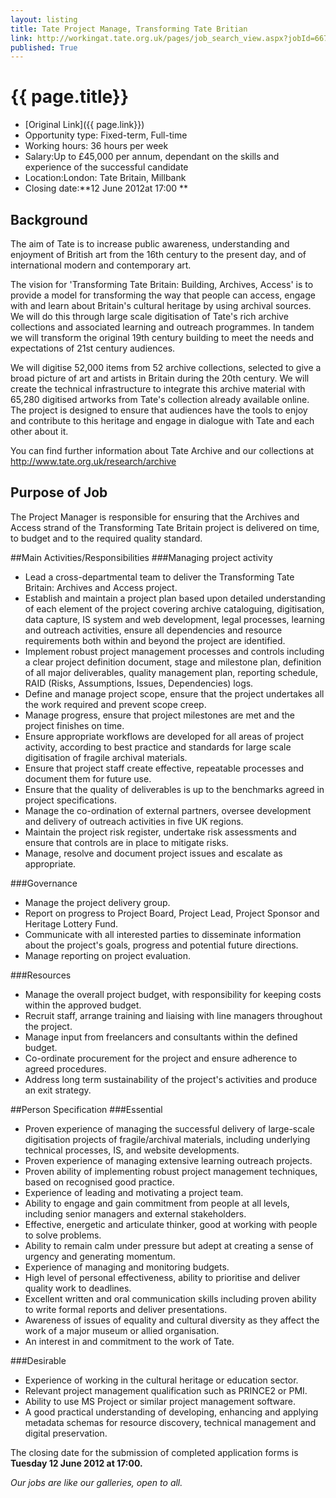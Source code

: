 ```yaml
---
layout: listing
title: Tate Project Manage, Transforming Tate Britian
link: http://workingat.tate.org.uk/pages/job_search_view.aspx?jobId=667&JobIndex=1&categoryList=&workingPatternList=&locations=&group=&keywords=&PageIndex=1&Number=6
published: True
---
```



# {{ page.title}}

* [Original Link]({{ page.link}})
* Opportunity type: Fixed-term, Full-time 
* Working hours: 36 hours per week 
* Salary:Up to &pound;45,000 per annum, dependant on the skills and experience of the successful candidate 
* Location:London: Tate Britain, Millbank 
* Closing date:**12 June 2012at 17:00 ** 

## Background
The aim of Tate is to increase public awareness, understanding and enjoyment of British art from the 16th century to the present day, and of international modern and contemporary art.

The vision for 'Transforming Tate Britain: Building, Archives, Access' is to provide a model for transforming the way that people can access, engage with and learn about Britain's cultural heritage by using archival sources. We will do this through large scale digitisation of Tate's rich archive collections and associated learning and outreach programmes. In tandem we will transform the original 19th century building to meet the needs and expectations of 21st century audiences.

We will digitise 52,000 items from 52 archive collections, selected to give a broad picture of art and artists in Britain during the 20th century. We will create the technical infrastructure to integrate this archive material with 65,280 digitised artworks from Tate's collection already available online. The project is designed to ensure that audiences have the tools to enjoy and contribute to this heritage and engage in dialogue with Tate and each other about it.

You can find further information about Tate Archive and our collections at
<http://www.tate.org.uk/research/archive>

## Purpose of Job
The Project Manager is responsible for ensuring that the Archives and Access strand of the Transforming Tate Britain project is delivered on time, to budget and to the required quality standard.

##Main Activities/Responsibilities
###Managing project activity
* Lead a cross-departmental team to deliver the Transforming Tate Britain: Archives and Access project.
* Establish and maintain a project plan based upon detailed understanding of each element of the project covering archive cataloguing, digitisation, data capture, IS system and web development, legal processes, learning and outreach activities, ensure all dependencies and resource requirements both within and beyond the project are identified.
* Implement robust project management processes and controls including a clear project definition document, stage and milestone plan, definition of all major deliverables, quality management plan, reporting schedule, RAID (Risks, Assumptions, Issues, Dependencies) logs.
* Define and manage project scope, ensure that the project undertakes all the work required and prevent scope creep.
* Manage progress, ensure that project milestones are met and the project finishes on time.
* Ensure appropriate workflows are developed for all areas of project activity, according to best
practice and standards for large scale digitisation of fragile archival materials.
* Ensure that project staff create effective, repeatable processes and document them for future use.
* Ensure that the quality of deliverables is up to the benchmarks agreed in project specifications.
* Manage the co-ordination of external partners, oversee development and delivery of outreach
activities in five UK regions.
* Maintain the project risk register, undertake risk assessments and ensure that controls are in
place to mitigate risks.
* Manage, resolve and document project issues and escalate as appropriate.

###Governance
* Manage the project delivery group.
* Report on progress to Project Board, Project Lead, Project Sponsor and Heritage Lottery Fund.
* Communicate with all interested parties to disseminate information about the project's goals,
progress and potential future directions.
* Manage reporting on project evaluation.

###Resources
* Manage the overall project budget, with responsibility for keeping costs within the approved budget.
* Recruit staff, arrange training and liaising with line managers throughout the project.
* Manage input from freelancers and consultants within the defined budget.
* Co-ordinate procurement for the project and ensure adherence to agreed procedures.
* Address long term sustainability of the project's activities and produce an exit strategy.

##Person Specification
###Essential
* Proven experience of managing the successful delivery of large-scale digitisation projects of fragile/archival materials, including underlying technical processes, IS, and website developments.
* Proven experience of managing extensive learning outreach projects.
* Proven ability of implementing robust project management techniques, based on recognised
good practice.
* Experience of leading and motivating a project team.
* Ability to engage and gain commitment from people at all levels, including senior managers and
external stakeholders.
* Effective, energetic and articulate thinker, good at working with people to solve problems.
* Ability to remain calm under pressure but adept at creating a sense of urgency and generating
momentum.
* Experience of managing and monitoring budgets.
* High level of personal effectiveness, ability to prioritise and deliver quality work to deadlines.
* Excellent written and oral communication skills including proven ability to write formal reports
and deliver presentations.
* Awareness of issues of equality and cultural diversity as they affect the work of a major museum
or allied organisation.
* An interest in and commitment to the work of Tate.

###Desirable
* Experience of working in the cultural heritage or education sector.
* Relevant project management qualification such as PRINCE2 or PMI.
* Ability to use MS Project or similar project management software.
* A good practical understanding of developing, enhancing and applying metadata schemas for
resource discovery, technical management and digital preservation.



The closing date for the submission of completed application forms is **Tuesday 12 June 2012 at 17:00.**

*Our jobs are like our galleries, open to all.*